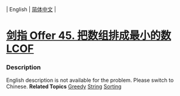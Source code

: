| English | [简体中文](README.md) |

# [剑指 Offer 45. 把数组排成最小的数 LCOF](https://leetcode.cn/problems/ba-shu-zu-pai-cheng-zui-xiao-de-shu-lcof)
 ### Description
English description is not available for the problem. Please switch to Chinese.
**Related Topics**  [Greedy](https://leetcode.cn/tag/greedy) [String](https://leetcode.cn/tag/string) [Sorting](https://leetcode.cn/tag/sorting) 
